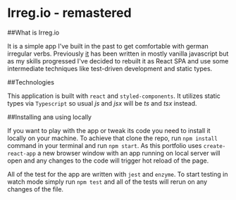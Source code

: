# Irreg.io - remastered

##What is Irreg.io

It is a simple app I've built in the past to get comfortable with german irregular verbs. Previously [it](https://github.com/d-ivashchuk/irreg.io) has been written in mostly vanilla javascript but as my skills progressed I've decided to rebuilt it as React SPA and use some intermediate techniques like test-driven development and static types.

##Technologies

This application is built with `react` and `styled-components`. It utilizes static types via `Typescript` so usual _js_ and _jsx_ will be _ts_ and _tsx_ instead.

##Installing anв using locally

If you want to play with the app or tweak its code you need to install it locally on your machine. To achieve that clone the repo, run `npm install` command in your terminal and run `npm start`. As this portfolio uses `create-react-app` a new browser window with an app running on local server will open and any changes to the code will trigger hot reload of the page.

All of the test for the app are written with `jest` and `enzyme`. To start testing in watch mode simply run `npm test` and all of the tests will rerun on any changes of the file.
